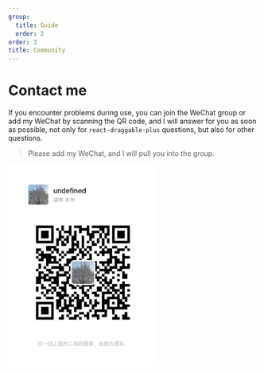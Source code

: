 ```yaml
---
group:
  title: Guide
  order: 2
order: 3
title: Community
---
```


# Contact me

If you encounter problems during use, you can join the WeChat group or add my WeChat by scanning the QR code, and I will answer for you as soon as possible, not only for `react-draggable-plus` questions, but also for other questions.

> Please add my WeChat, and I will pull you into the group.

<img src="./wechat.jpg" width="300">
